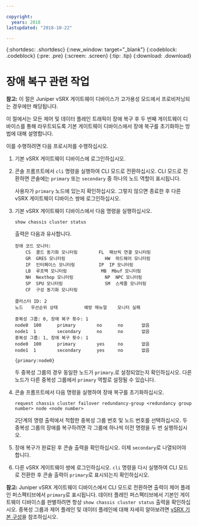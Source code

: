 ```yaml
---

copyright:
  years: 2018
lastupdated: "2018-10-22"

---
```


{:shortdesc: .shortdesc}
{:new_window: target="_blank"}
{:codeblock: .codeblock}
{:pre: .pre}
{:screen: .screen}
{:tip: .tip}
{:download: .download}

# 장애 복구 관련 작업
**참고:** 이 절은 Juniper vSRX 게이트웨이 디바이스가 고가용성 모드에서 프로비저닝되는 경우에만 해당됩니다. 

이 절에서는 모든 제어 및 데이터 플레인 트래픽이 장애 복구 후 두 번째 게이트웨이 디바이스를 통해 라우트되도록 기본 게이트웨이 디바이스에서 장애 복구를 초기화하는 방법에 대해 설명합니다.

이를 수행하려면 다음 프로시저를 수행하십시오.

1. 기본 vSRX 게이트웨이 디바이스에 로그인하십시오.

2. 콘솔 프롬프트에서 `cli` 명령을 실행하여 CLI 모드로 전환하십시오. CLI 모드로 전환하면 콘솔에는 `primary` 또는 `secondary` 중 하나의 노드 역할이 표시됩니다. 

	사용자가 `primary` 노드에 있는지 확인하십시오. 그렇지 않으면 종료한 후 다른 vSRX 게이트웨이 디바이스 쌍에 로그인하십시오. 

2. 기본 vSRX 게이트웨이 디바이스에서 다음 명령을 실행하십시오.

	```
	show chassis cluster status
	```
	출력은 다음과 유사합니다. 

	```
	장애 코드 모니터:
		CS  콜드 동기화 모니터링        FL  패브릭 연결 모니터링
		GR  GRES 모니터링               HW  하드웨어 모니터링
		IF  인터페이스 모니터링         IP  IP 모니터링
		LB  루프백 모니터링             MB  Mbuf 모니터링
		NH  Nexthop 모니터링            NP  NPC 모니터링
		SP  SPU 모니터링                SM  스케줄 모니터링
		CF  구성 동기화 모니터링

	클러스터 ID: 2
	노드   우선순위 상태          예방 매뉴얼   	모니터 실패

	중복성 그룹: 0, 장애 복구 횟수: 1
	node0  100      primary        no      no       없음
	node1  1        secondary      no      no       없음
	중복성 그룹: 1, 장애 복구 횟수: 1
	node0  100      primary        yes     no       없음
	node1  1        secondary      yes     no       없음

	{primary:node0}
	```

	두 중복성 그룹의 경우 동일한 노드가 `primary`.로 설정되었는지 확인하십시오. 다른 노드가 다른 중복성 그룹에서 `primary` 역할로 설정될 수 있습니다. 

3. 콘솔 프롬프트에서 다음 명령을 실행하여 장애 복구를 초기화하십시오.

	```
	request chassis cluster failover redundancy-group <redundancy group number> node <node number>
	```

	2단계의 명령 출력에서 적합한 중복성 그룹 번호 및 노드 번호를 선택하십시오. 두 중복성 그룹의 장애를 복구하려면 각 그룹에 하나씩 이전 명령을 두 번 실행하십시오. 

4. 장애 복구가 완료된 후 콘솔 출력을 확인하십시오. 이제 `secondary`로 나열되어야 합니다. 

5. 다른 vSRX 게이트웨이 쌍에 로그인하십시오. `cli` 명령을 다시 실행하여 CLI 모드로 전환한 후 콘솔 출력이 `primary`로 표시되는지 확인하십시오. 

**참고:** Juniper vSRX 게이트웨이 디바이스에서 CLI 모드로 전환하면 출력이 제어 플레인 퍼스펙티브에서 `primary`로 표시됩니다. 데이터 플레인 퍼스펙티브에서 기본인 게이트웨이 디바이스를 판별하려면 항상 `show chassis cluster status` 출력을 확인하십시오. 중복성 그룹과 제어 플레인 및 데이터 플레인에 대해 자세히 알아보려면 [vSRX 기본 구성](vsrx-default-config.html)을 참조하십시오. 
